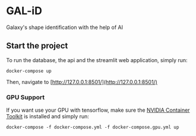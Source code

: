 # GAL-iD

Galaxy's shape identification with the help of AI

## Start the project

To run the database, the api and the streamlit web application, simply run:
```shell
docker-compose up
```

Then, navigate to [http://127.0.0.1:8501/](http://127.0.0.1:8501/)

### GPU Support

If you want use your GPU with tensorflow, make sure the [NVIDIA Container Toolkit](https://github.com/NVIDIA/nvidia-docker) is installed
and simply run:
```shell
docker-compose -f docker-compose.yml -f docker-compose.gpu.yml up
```